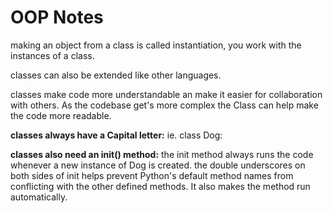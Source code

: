 # OOP Notes

making an object from a class is called instantiation, you work with the instances of a class.

classes can also be extended like other languages.

classes make code more understandable an make it easier for collaboration with others. As the codebase get's more complex the Class can help make the code more readable.

**classes always have a Capital letter:**
ie. class Dog:

**classes also need an **init**() method:**
the init method always runs the code whenever a new instance of Dog is created. the double underscores on both sides of init helps prevent Python's default method names from conflicting with the other defined methods. It also makes the method run automatically.
